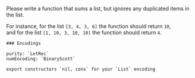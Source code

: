 Please write a function that sums a list, but ignores any duplicated items in the list.

For instance, for the list `[3, 4, 3, 6]` the function should return `10`,  
and for the list `[1, 10, 3, 10, 10]` the function should return `4`.

~~~if:lambdacalc
### Encodings

purity: `LetRec`  
numEncoding: `BinaryScott`  

export constructors `nil, cons` for your `List` encoding  
~~~